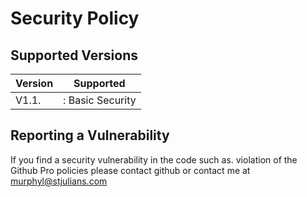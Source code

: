 # Security Policy

## Supported Versions


| Version | Supported          |
| ------- | ------------------ |
| V1.1.   | : Basic Security   |

## Reporting a Vulnerability
 If you find a security vulnerability in the code such as. violation of the Github Pro policies please contact 
 github or contact me at murphyl@stjulians.com
